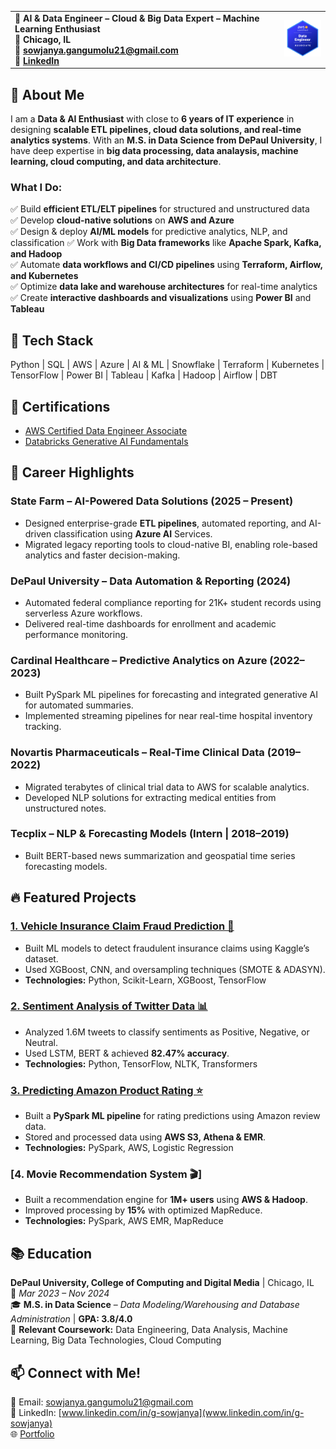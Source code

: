 
<table>
  <tr>
    <td>
      <strong>💼 AI & Data Engineer – Cloud & Big Data Expert – Machine Learning Enthusiast</strong><br>
      <strong>📍 Chicago, IL</strong><br>
      <strong>📧 <a href="mailto:sowjanya.gangumolu21@gmail.com">sowjanya.gangumolu21@gmail.com</a></strong><br>
      <strong>🔗 <a href="https://www.linkedin.com/in/g-sowjanya">LinkedIn</a></strong>
    </td>
    <td>
      <img src="aws-badge.png" alt="Sowjanya Gangumolu" width="100"/>
    </td>
  </tr>
</table>

## 🔹 About Me  
I am a **Data & AI Enthusiast** with close to **6 years of IT experience** in designing **scalable ETL pipelines, cloud data solutions, and real-time analytics systems**. With an **M.S. in Data Science from DePaul University**, I have deep expertise in **big data processing, data analaysis, machine learning, cloud computing, and data architecture**.  

### **What I Do:**  
✅ Build **efficient ETL/ELT pipelines** for structured and unstructured data  
✅ Develop **cloud-native solutions** on **AWS and Azure**  
✅ Design & deploy **AI/ML models** for predictive analytics, NLP, and classification
✅ Work with **Big Data frameworks** like **Apache Spark, Kafka, and Hadoop**  
✅ Automate **data workflows and CI/CD pipelines** using **Terraform, Airflow, and Kubernetes**  
✅ Optimize **data lake and warehouse architectures** for real-time analytics  
✅ Create **interactive dashboards and visualizations** using **Power BI** and **Tableau**

## 🔧 Tech Stack  
Python | SQL | AWS | Azure | AI & ML | Snowflake | Terraform | Kubernetes | TensorFlow | Power BI | Tableau | Kafka | Hadoop | Airflow | DBT 

## 📜 Certifications  
- [AWS Certified Data Engineer Associate](https://www.credly.com/badges/09590936-d874-4a71-ad30-d2cb0f7ac9a3/public_url)
- [Databricks Generative AI Fundamentals](https://credentials.databricks.com/0c23530b-6322-4b31-b42d-3910ee979d2f#acc.azlNIU0L)

## 💼 Career Highlights
### State Farm – AI-Powered Data Solutions (2025 – Present)
- Designed enterprise-grade **ETL pipelines**, automated reporting, and AI-driven classification using **Azure AI** Services.
- Migrated legacy reporting tools to cloud-native BI, enabling role-based analytics and faster decision-making.
### DePaul University – Data Automation & Reporting (2024)
- Automated federal compliance reporting for 21K+ student records using serverless Azure workflows.
- Delivered real-time dashboards for enrollment and academic performance monitoring.
### Cardinal Healthcare – Predictive Analytics on Azure (2022–2023) 
- Built PySpark ML pipelines for forecasting and integrated generative AI for automated summaries.
- Implemented streaming pipelines for near real-time hospital inventory tracking.
### Novartis Pharmaceuticals – Real-Time Clinical Data (2019–2022)  
- Migrated terabytes of clinical trial data to AWS for scalable analytics.
- Developed NLP solutions for extracting medical entities from unstructured notes.
### Tecplix – NLP & Forecasting Models (Intern | 2018–2019)
- Built BERT-based news summarization and geospatial time series forecasting models.
  
## 🔥 Featured Projects  

### [1. Vehicle Insurance Claim Fraud Prediction 🚗](https://github.com/SowjanyaGangumolu/vehicle-insurance-fraud)
- Built ML models to detect fraudulent insurance claims using Kaggle’s dataset.
- Used XGBoost, CNN, and oversampling techniques (SMOTE & ADASYN).
- **Technologies:** Python, Scikit-Learn, XGBoost, TensorFlow

### [2. Sentiment Analysis of Twitter Data 📊](https://github.com/SowjanyaGangumolu/Twitter-Data-Analysis)
- Analyzed 1.6M tweets to classify sentiments as Positive, Negative, or Neutral.
- Used LSTM, BERT & achieved **82.47% accuracy**.
- **Technologies:** Python, TensorFlow, NLTK, Transformers  

### [3. Predicting Amazon Product Rating ⭐](https://github.com/SowjanyaGangumolu/Predicting-Amazon-Product-Rating)
- Built a **PySpark ML pipeline** for rating predictions using Amazon review data.
- Stored and processed data using **AWS S3, Athena & EMR**.
- **Technologies:** PySpark, AWS, Logistic Regression  

### [4. Movie Recommendation System 🎬]
- Built a recommendation engine for **1M+ users** using **AWS & Hadoop**.
- Improved processing by **15%** with optimized MapReduce.
- **Technologies:** PySpark, AWS EMR, MapReduce 

## 📚 Education  
**DePaul University, College of Computing and Digital Media** | Chicago, IL  
📆 *Mar 2023 – Nov 2024*  
🎓 **M.S. in Data Science** – *Data Modeling/Warehousing and Database Administration* | **GPA: 3.8/4.0**  
📖 **Relevant Coursework:** Data Engineering, Data Analysis, Machine Learning, Big Data Technologies, Cloud Computing 

## 📫 **Connect with Me!**
📧 Email: [sowjanya.gangumolu21@gmail.com](mailto:sowjanya.gangumolu21@gmail.com)  
🔗 LinkedIn: [www.linkedin.com/in/g-sowjanya](www.linkedin.com/in/g-sowjanya)  
🌐 [Portfolio](https://sowjanyagangumolu.github.io)  


